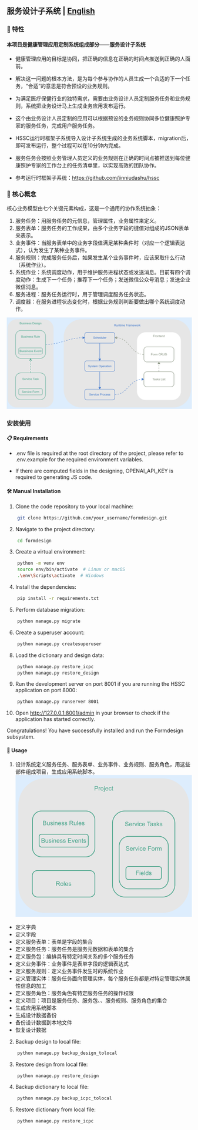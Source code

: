 ## 服务设计子系统 | [English](../README.md)

### 🚀 特性
#### 本项目是健康管理应用定制系统组成部分——服务设计子系统

* 健康管理应用的目标是协同，把正确的信息在正确的时间点推送到正确的人面前。

* 解决这一问题的根本方法，是为每个参与协作的人员生成一个合适的下一个任务，“合适”的意思是符合预设的业务规则。

* 为满足医疗保健行业的独特需求，需要由业务设计人员定制服务任务和业务规则，系统把业务设计马上生成业务应用发布运行。

* 这个由业务设计人员定制的应用可以根据预设的业务规则协同多位健康照护专家的服务任务，完成用户服务任务。

* HSSC运行时框架子系统导入设计子系统生成的业务系统脚本，migration后，即可发布运行，整个过程可以在10分钟内完成。

* 服务任务会按照业务管理人员定义的业务规则在正确的时间点被推送到每位健康照护专家的工作台上的任务清单里，以实现高效的团队协作。

* 参考运行时框架子系统：https://github.com/jinniudashu/hssc

### 🧠 核心概念
核心业务模型由七个关键元素构成，这是一个通用的协作系统抽象：
1. 服务任务：用服务任务的元信息，管理属性，业务属性来定义。
2. 服务表单：服务任务的工作成果，由多个业务字段的键值对组成的JSON表单来表示。
3. 业务事件：当服务表单中的业务字段值满足某种条件时（对应一个逻辑表达式），认为发生了某种业务事件。
4. 服务规则：完成服务任务后，如果发生某个业务事件时，应该采取什么行动（系统作业）。
5. 系统作业：系统调度动作，用于维护服务进程状态或发送消息。目前有四个调度动作：生成下一个任务；推荐下一个任务；发送微信公众号消息；发送企业微信消息。
6. 服务进程：服务任务运行时，用于管理调度服务任务状态。
7. 调度器：在服务进程状态变化时，根据业务规则判断要做出哪个系统调度动作。

![核心业务模型关系图](./7elements.png)

### 安装使用
#### 📋 Requirements
* .env file is required at the root directory of the project, please refer to .env.example for the required environment variables.

* If there are computed fields in the designing, OPENAI_API_KEY is required to generating JS code.

#### 🛠️ Manual Installation
1. Clone the code repository to your local machine:
```bash
    git clone https://github.com/your_username/formdesign.git
```
2. Navigate to the project directory:
```bash
    cd formdesign
```
3. Create a virtual environment:
```bash
    python -m venv env
    source env/bin/activate  # Linux or macOS
    .\env\Scripts\activate  # Windows
```
4. Install the dependencies:
```bash
    pip install -r requirements.txt
```
5. Perform database migration:
```bash
    python manage.py migrate
```
6. Create a superuser account:
```bash
    python manage.py createsuperuser
```
8. Load the dictionary and design data:
```bash
    python manage.py restore_icpc
    python manage.py restore_design
```
9. Run the development server on port 8001 if you are running the HSSC application on port 8000:
```bash
    python manage.py runserver 8001
```
10. Open http://127.0.0.1:8001/admin in your browser to check if the application has started correctly.

Congratulations! You have successfully installed and run the Formdesign subsystem.

#### 🔧 Usage
1. 设计系统定义服务任务、服务表单、业务事件、业务规则、服务角色，用这些部件组成项目，生成应用系统脚本。
![构成项目的要素](./project-elements.png)
* 定义字典
* 定义字段
* 定义服务表单：表单是字段的集合
* 定义服务任务：服务任务是服务元数据和表单的集合
* 定义服务包：编排具有特定时间关系的多个服务任务
* 定义业务事件：业务事件是表单字段的逻辑表达式
* 定义服务规则：定义业务事件发生时的系统作业
* 定义管理实体：服务任务面向管理实体，每个服务任务都是对特定管理实体属性信息的加工
* 定义服务角色：服务角色有特定服务任务的操作权限
* 定义项目：项目是服务任务、服务包、、服务规则、服务角色的集合
* 生成应用系统脚本
* 生成设计数据备份
* 备份设计数据到本地文件
* 恢复设计数据

2. Backup design to local file:
```bash
    python manage.py backup_design_tolocal
```
3. Restore design from local file:
```bash
    python manage.py restore_design
```
4. Backup dictionary to local file:
```bash
    python manage.py backup_icpc_tolocal
```
5. Restore dictionary from local file:
```bash
    python manage.py restore_icpc
```